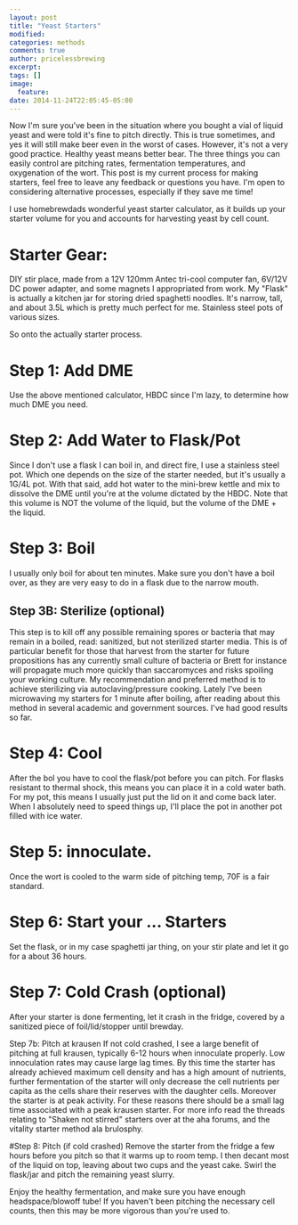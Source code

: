 ```yaml
---
layout: post
title: "Yeast Starters"
modified:
categories: methods
comments: true
author: pricelessbrewing
excerpt:
tags: []
image:
  feature:
date: 2014-11-24T22:05:45-05:00
---
```


Now I'm sure you've been in the situation where you bought a vial of liquid yeast and were told it's fine to pitch directly. This is true sometimes, and yes it will still make beer even in the worst of cases. However, it's not a very good practice. Healthy yeast means better bear. The three things you can easily control are pitching rates, fermentation temperatures, and oxygenation of the wort. This post is my current process for making starters, feel free to leave any feedback or questions you have. I'm open to considering alternative processes, especially if they save me time!

I use homebrewdads wonderful yeast starter calculator, as it builds up your starter volume for you and accounts for harvesting yeast by cell count. 

# Starter Gear:
DIY stir place, made from a 12V 120mm Antec tri-cool computer fan, 6V/12V DC power adapter, and some magnets I appropriated from work. 
My "Flask" is actually a kitchen jar for storing dried spaghetti noodles. It's narrow, tall, and about 3.5L which is pretty much perfect for me. 
Stainless steel pots of various sizes.

So onto the actually starter process.

# Step 1: Add DME
Use the above mentioned calculator, HBDC since I'm lazy, to determine how much DME you need. 

# Step 2: Add Water to Flask/Pot
Since I don't use a flask I can boil in, and direct fire, I use a stainless steel pot. Which one depends on the size of the starter needed, but it's usually a 1G/4L pot. With that said, add hot water to the mini-brew kettle and mix to dissolve the DME until you're at the volume dictated by the HBDC. Note that this volume is NOT the volume of the liquid, but the volume of the DME + the liquid. 

# Step 3: Boil
I usually only boil for about ten minutes. Make sure you don't have a boil over, as they are very easy to do in a flask due to the narrow mouth. 

## Step 3B: Sterilize (optional) 
This step is to kill off any possible remaining spores or bacteria that may remain in a boiled,  read: sanitized, but not sterilized starter media. This is of particular benefit for those that harvest from the starter for future propositions has any currently small culture of bacteria or Brett for instance will propagate much more quickly than saccaromyces and risks spoiling your working culture. My recommendation and preferred method is to achieve sterilizing via autoclaving/pressure cooking. Lately I've been microwaving my starters for 1 minute after boiling, after reading about this method in several academic and government sources. I've had good results so far. 


# Step 4: Cool
After the bol you have to cool the flask/pot before you can pitch. For flasks resistant to thermal shock, this means you can place it in a cold water bath. For my pot, this means I usually just put the lid on it and come back later. When I absolutely need to speed things up, I'll place the pot in another pot filled with ice water. 

# Step 5: innoculate.
Once the wort is cooled to the warm side of pitching temp, 70F is a fair standard. 

# Step 6: Start your ... Starters
Set the flask, or in my case spaghetti jar thing, on your stir plate and let it go for a about 36 hours. 

# Step 7: Cold Crash (optional) 
After your starter is done fermenting, let it crash in the fridge, covered by a sanitized piece of foil/lid/stopper until brewday. 

Step 7b: Pitch at krausen
If not cold crashed, I see a large benefit of pitching at full krausen, typically 6-12 hours when innoculate properly. Low innoculation rates may cause large lag times. By this time the starter has already achieved maximum cell density and has a high amount of nutrients, further fermentation of the starter will only decrease the cell nutrients per capita as the cells share their reserves with the daughter cells. Moreover the starter is at peak activity. For these reasons there should be a small lag time associated with a peak krausen starter.  For more info read the threads relating to "Shaken not stirred" starters over at the aha forums, and the vitality starter method ala brulosphy. 


#Step 8: Pitch (if cold crashed) 
Remove the starter from the fridge a few hours before you pitch so that it warms up to room temp. I then decant most of the liquid on top, leaving about two cups and the yeast cake. Swirl the flask/jar and pitch the remaining yeast slurry. 

Enjoy the healthy fermentation, and make sure you have enough headspace/blowoff tube! If you haven't been pitching the necessary cell counts, then this may be more vigorous than you're used to. 
